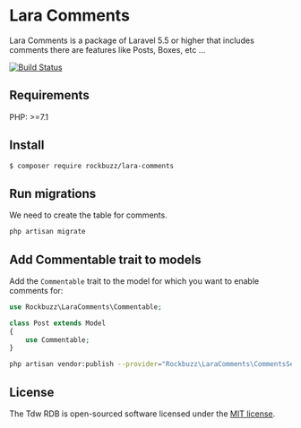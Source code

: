 # Lara Comments

Lara Comments is a package of Laravel 5.5 or higher that includes comments there are features like Posts, Boxes, etc ...

[![Build Status](https://travis-ci.org/rockbuzz/lara-comments.svg?branch=master)](https://travis-ci.org/rockbuzz/lara-comments)

## Requirements

PHP: >=7.1

## Install

```bash
$ composer require rockbuzz/lara-comments
```

## Run migrations

We need to create the table for comments.

```bash
php artisan migrate
```
## Add Commentable trait to models

Add the `Commentable` trait to the model for which you want to enable comments for:

```php
use Rockbuzz\LaraComments\Commentable;

class Post extends Model
{
    use Commentable;
}
```

```bash
php artisan vendor:publish --provider="Rockbuzz\LaraComments\CommentsServiceProvider"
```

## License

The Tdw RDB is open-sourced software licensed under the [MIT license](https://opensource.org/licenses/MIT).